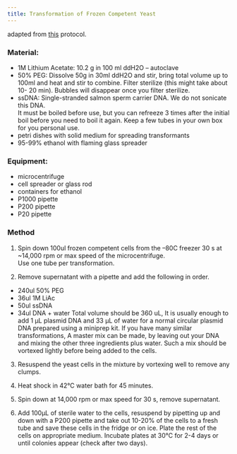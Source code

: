 ```yaml
---
title: Transformation of Frozen Competent Yeast
---
```


adapted from [this](http://theolb.readthedocs.org/en/latest/misc/transformation-of-frozen-saccharomyces-cerevisiae.html?highlight=yeast) protocol.

### Material:

* 1M Lithium Acetate: 10.2 g in 100 ml ddH2O – autoclave
* 50% PEG: Dissolve 50g in 30ml ddH2O and stir, bring total volume up to 100ml and heat and stir to combine.
Filter sterilize (this might take about 10- 20 min). Bubbles will disappear once you filter sterilize.
* ssDNA: Single-stranded salmon sperm carrier DNA. We do not sonicate this DNA.  
It must be boiled before use, but you can refreeze 3 times after the initial boil
before you need to boil it again.  Keep a few tubes in your own box for you personal use.
* petri dishes with solid medium for spreading transformants
* 95-99% ethanol with flaming glass spreader

### Equipment:
* microcentrifuge
* cell spreader or glass rod
* containers for ethanol
* P1000 pipette
* P200 pipette
* P20 pipette


### Method

1. Spin down 100ul frozen competent cells from the –80C freezer 30 s at ~14,000 rpm or
max speed of the microcentrifuge.  
Use one tube per transformation.

2. Remove supernatant with a pipette and add the following in order.
* 240ul  50% PEG
* 36ul 1M LiAc
* 50ul ssDNA
* 34ul DNA + water
Total volume should be 360 uL, It is usually enough to add 1 µL plasmid DNA and 33 µL of
water for a normal circular plasmid DNA prepared using a miniprep kit.
If you have many similar transformations, A master mix can be made, by leaving out your
DNA and mixing the other three ingredients plus water. Such a mix should be vortexed
lightly before being added to the cells.

3. Resuspend the yeast cells in the mixture by vortexing well to remove any clumps.
4. Heat shock in 42℃  water bath for 45 minutes.
5. Spin down at 14,000 rpm or max speed for 30 s, remove supernatant.

6. Add 100µL of sterile water to the cells, resuspend by pipetting up and down with a P200 pipette
 and take out 10-20% of the cells to a fresh tube and save these cells in the fridge or on ice.
Plate the rest of the cells on appropriate medium. Incubate plates at 30℃  for 2-4 days or
until colonies appear (check after two days).
